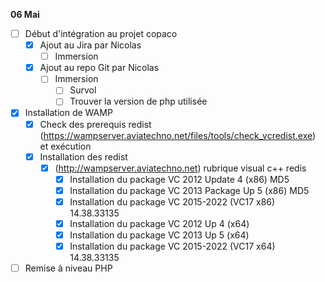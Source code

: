 **06 Mai**
-[ ] Début d'intégration au projet copaco
    - [x] Ajout au Jira par Nicolas
        - [ ] Immersion 
    - [x] Ajout au repo Git par Nicolas
        - [ ] Immersion 
            - [ ] Survol
            - [ ] Trouver la version de php utilisée
- [x] Installation de WAMP
    - [x] Check des prerequis redist (https://wampserver.aviatechno.net/files/tools/check_vcredist.exe) et exécution
    - [x] Installation des redist
        - [x] (http://wampserver.aviatechno.net) rubrique visual c++ redis
            - [x] Installation du package VC 2012 Update 4 (x86) MD5 
            - [x] Installation du package VC 2013 Package Up 5 (x86) MD5 
            - [x] Installation du package VC 2015-2022 (VC17 x86) 14.38.33135
            - [x] Installation du package VC 2012 Up 4 (x64)
            - [x] Installation du package VC 2013 Up 5 (x64) 
            - [x] Installation du package VC 2015-2022 (VC17 x64) 14.38.33135 
- [ ] Remise à niveau PHP
